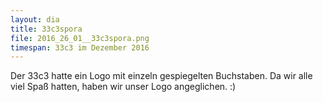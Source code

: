 ```yaml
---
layout: dia
title: 33c3spora
file: 2016_26_01__33c3spora.png
timespan: 33c3 im Dezember 2016
---
```


Der 33c3 hatte ein Logo mit einzeln gespiegelten Buchstaben. Da wir alle viel Spaß hatten, haben wir unser Logo angeglichen. :)
